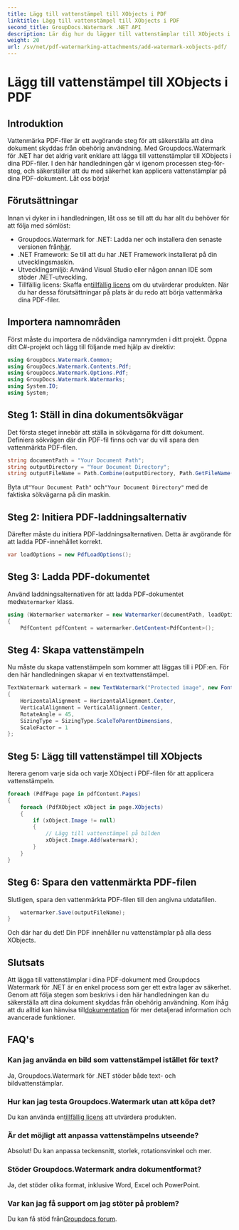 ```yaml
---
title: Lägg till vattenstämpel till XObjects i PDF
linktitle: Lägg till vattenstämpel till XObjects i PDF
second_title: GroupDocs.Watermark .NET API
description: Lär dig hur du lägger till vattenstämplar till XObjects i PDF med Groupdocs.Watermark for .NET. Följ vår steg-för-steg-guide för enkel implementering.
weight: 20
url: /sv/net/pdf-watermarking-attachments/add-watermark-xobjects-pdf/
---
```


# Lägg till vattenstämpel till XObjects i PDF

## Introduktion
Vattenmärka PDF-filer är ett avgörande steg för att säkerställa att dina dokument skyddas från obehörig användning. Med Groupdocs.Watermark för .NET har det aldrig varit enklare att lägga till vattenstämplar till XObjects i dina PDF-filer. I den här handledningen går vi igenom processen steg-för-steg, och säkerställer att du med säkerhet kan applicera vattenstämplar på dina PDF-dokument. Låt oss börja!
## Förutsättningar
Innan vi dyker in i handledningen, låt oss se till att du har allt du behöver för att följa med sömlöst:
-  Groupdocs.Watermark for .NET: Ladda ner och installera den senaste versionen från[här](https://releases.groupdocs.com/Watermark/net/).
- .NET Framework: Se till att du har .NET Framework installerat på din utvecklingsmaskin.
- Utvecklingsmiljö: Använd Visual Studio eller någon annan IDE som stöder .NET-utveckling.
-  Tillfällig licens: Skaffa en[tillfällig licens](https://purchase.groupdocs.com/temporary-license/) om du utvärderar produkten.
När du har dessa förutsättningar på plats är du redo att börja vattenmärka dina PDF-filer.
## Importera namnområden
Först måste du importera de nödvändiga namnrymden i ditt projekt. Öppna ditt C#-projekt och lägg till följande med hjälp av direktiv:
```csharp
using GroupDocs.Watermark.Common;
using GroupDocs.Watermark.Contents.Pdf;
using GroupDocs.Watermark.Options.Pdf;
using GroupDocs.Watermark.Watermarks;
using System.IO;
using System;
```
## Steg 1: Ställ in dina dokumentsökvägar
Det första steget innebär att ställa in sökvägarna för ditt dokument. Definiera sökvägen där din PDF-fil finns och var du vill spara den vattenmärkta PDF-filen.
```csharp
string documentPath = "Your Document Path";
string outputDirectory = "Your Document Directory";
string outputFileName = Path.Combine(outputDirectory, Path.GetFileName(documentPath));
```
 Byta ut`"Your Document Path"` och`"Your Document Directory"` med de faktiska sökvägarna på din maskin.
## Steg 2: Initiera PDF-laddningsalternativ
Därefter måste du initiera PDF-laddningsalternativen. Detta är avgörande för att ladda PDF-innehållet korrekt.
```csharp
var loadOptions = new PdfLoadOptions();
```
## Steg 3: Ladda PDF-dokumentet
Använd laddningsalternativen för att ladda PDF-dokumentet med`Watermarker` klass.
```csharp
using (Watermarker watermarker = new Watermarker(documentPath, loadOptions))
{
    PdfContent pdfContent = watermarker.GetContent<PdfContent>();
```
## Steg 4: Skapa vattenstämpeln
Nu måste du skapa vattenstämpeln som kommer att läggas till i PDF:en. För den här handledningen skapar vi en textvattenstämpel.
```csharp
TextWatermark watermark = new TextWatermark("Protected image", new Font("Arial", 8))
{
    HorizontalAlignment = HorizontalAlignment.Center,
    VerticalAlignment = VerticalAlignment.Center,
    RotateAngle = 45,
    SizingType = SizingType.ScaleToParentDimensions,
    ScaleFactor = 1
};
```
## Steg 5: Lägg till vattenstämpel till XObjects
Iterera genom varje sida och varje XObject i PDF-filen för att applicera vattenstämpeln.
```csharp
foreach (PdfPage page in pdfContent.Pages)
{
    foreach (PdfXObject xObject in page.XObjects)
    {
        if (xObject.Image != null)
        {
            // Lägg till vattenstämpel på bilden
            xObject.Image.Add(watermark);
        }
    }
}
```
## Steg 6: Spara den vattenmärkta PDF-filen
Slutligen, spara den vattenmärkta PDF-filen till den angivna utdatafilen.
```csharp
    watermarker.Save(outputFileName);
}
```
Och där har du det! Din PDF innehåller nu vattenstämplar på alla dess XObjects.
## Slutsats
 Att lägga till vattenstämplar i dina PDF-dokument med Groupdocs Watermark för .NET är en enkel process som ger ett extra lager av säkerhet. Genom att följa stegen som beskrivs i den här handledningen kan du säkerställa att dina dokument skyddas från obehörig användning. Kom ihåg att du alltid kan hänvisa till[dokumentation](https://tutorials.groupdocs.com/Watermark/net/) för mer detaljerad information och avancerade funktioner.
## FAQ's
### Kan jag använda en bild som vattenstämpel istället för text?
Ja, Groupdocs.Watermark för .NET stöder både text- och bildvattenstämplar.
### Hur kan jag testa Groupdocs.Watermark utan att köpa det?
 Du kan använda en[tillfällig licens](https://purchase.groupdocs.com/temporary-license/) att utvärdera produkten.
### Är det möjligt att anpassa vattenstämpelns utseende?
Absolut! Du kan anpassa teckensnitt, storlek, rotationsvinkel och mer.
### Stöder Groupdocs.Watermark andra dokumentformat?
Ja, det stöder olika format, inklusive Word, Excel och PowerPoint.
### Var kan jag få support om jag stöter på problem?
 Du kan få stöd från[Groupdocs forum](https://forum.groupdocs.com/c/watermark/19).
